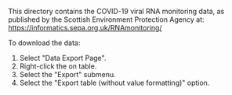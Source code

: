 This directory contains the COVID-19 viral RNA monitoring data, as published by the Scottish Environment Protection Agency at:
https://informatics.sepa.org.uk/RNAmonitoring/

To download the data:

1. Select "Data Export Page".
2. Right-click the on table.
3. Select the "Export" submenu.
4. Select the "Export table (without value formatting)" option.
